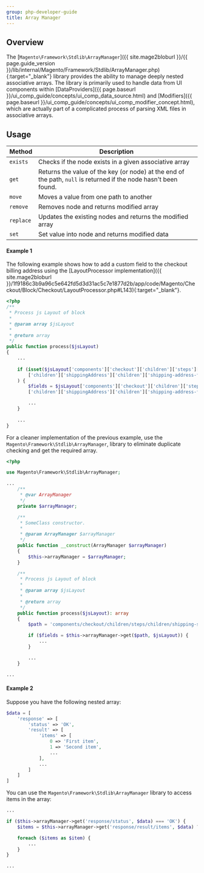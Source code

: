 ```yaml
---
group: php-developer-guide
title: Array Manager
---
```


## Overview

The [`Magento\Framework\Stdlib\ArrayManager`]({{ site.mage2bloburl }}/{{ page.guide_version }}/lib/internal/Magento/Framework/Stdlib/ArrayManager.php){:target="_blank"} library provides the ability to manage deeply nested associative arrays. 
The library is primarily used to handle data from UI components within [DataProviders]({{ page.baseurl }}/ui_comp_guide/concepts/ui_comp_data_source.html) and [Modifiers]({{ page.baseurl }}/ui_comp_guide/concepts/ui_comp_modifier_concept.html), which are actually part of a complicated process of parsing XML files in associative arrays.

## Usage

|Method|Description|
|--- |--- |
| `exists` | Checks if the node exists in a given associative array |
| `get` | Returns the value of the key (or node) at the end of the path, `null` is returned if the node hasn't been found. |
| `move` | Moves a value from one path to another |
| `remove` | Removes node and returns modified array |
| `replace` | Updates the existing nodes and returns the modified array |
| `set` | Set value into node and returns modified data |

#### Example 1

The following example shows how to add a custom field to the checkout billing address using the [LayoutProcessor implementation]({{ site.mage2bloburl }}/1f9186c3b9a96c5e642fd5d3d31ac5c7e1877d2b/app/code/Magento/Checkout/Block/Checkout/LayoutProcessor.php#L143){:target="_blank"}.

```php
<?php
/**
 * Process js Layout of block
 *
 * @param array $jsLayout
 *
 * @return array
 */
public function process($jsLayout)
{
    ...
    
    if (isset($jsLayout['components']['checkout']['children']['steps']['children']['shipping-step']
        ['children']['shippingAddress']['children']['shipping-address-fieldset']['children'])
    ) {
        $fields = $jsLayout['components']['checkout']['children']['steps']['children']['shipping-step']
        ['children']['shippingAddress']['children']['shipping-address-fieldset']['children'];

        ...
    }
    
    ...
}
```

For a cleaner implementation of the previous example, use the `Magento\Framework\Stdlib\ArrayManager`, library to eliminate duplicate checking and get the required array.

```php
<?php

use Magento\Framework\Stdlib\ArrayManager;

...
    /**
     * @var ArrayManager
     */
    private $arrayManager;

    /**
     * SomeClass constructor.
     *
     * @param ArrayManager $arrayManager
     */
    public function __construct(ArrayManager $arrayManager)
    {
        $this->arrayManager = $arrayManager;
    }

    /**
     * Process js Layout of block
     *
     * @param array $jsLayout
     *
     * @return array
     */
    public function process($jsLayout): array
    {
        $path = 'components/checkout/children/steps/children/shipping-step/children/shippingAddress/children/shipping-address-fieldset/children';

        if ($fields = $this->arrayManager->get($path, $jsLayout)) {
            ...
        }

        ...
    }

...

```

#### Example 2

Suppose you have the following nested array:

```php
$data = [
    'response' => [
        'status' => 'OK',
        'result' => [
            'items' => [
                0 => 'First item',
                1 => 'Second item',
                ...
            ],
            ...
        ]
    ]
]
```

You can use the  `Magento\Framework\Stdlib\ArrayManager` library to access items in the array:

```php
...

if ($this->arrayManager->get('response/status', $data) === 'OK') {
    $items = $this->arrayManager->get('response/result/items', $data) ?? [];

    foreach ($items as $item) {
        ...
    }
}

...
```

